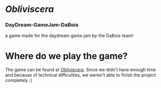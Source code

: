 # _Obliviscera_

<h3>DayDream-GameJam-DaBois</h3>

a game made for the daydream game jam by the DaBois team!

# Where do we play the game?
The game can be found at <a href="https://nathan-berhane.itch.io/obliviscera">Obliviscera</a>. Since we didn't have enough time and because of technical difficulties, we weren't able to
finish the project completely :(
